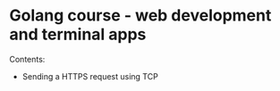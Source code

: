 # Golang course - web development and terminal apps
Contents: 
- Sending a HTTPS request using TCP 
